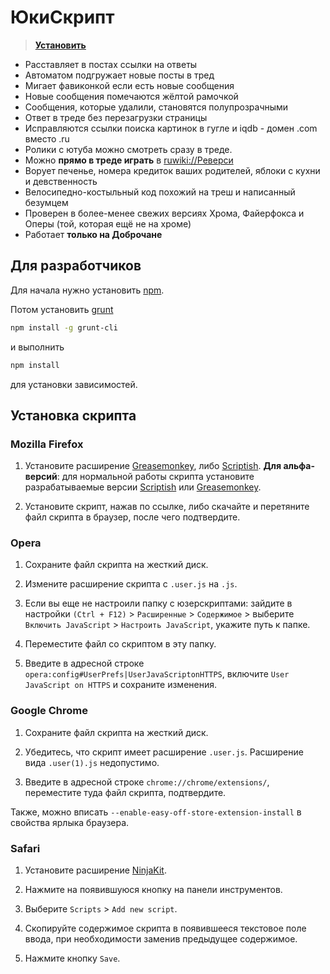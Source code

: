 # ЮкиСкрипт

> **[Установить](https://raw.github.com/lain-dono/yukiscript/master/yukiscript.user.js)**

- Расставляет в постах ссылки на ответы
- Автоматом подгружает новые посты в тред
- Мигает фавиконкой если есть новые сообщения
- Новые сообщения помечаются жёлтой рамочкой
- Сообщения, которые удалили, становятся полупрозрачными
- Ответ в треде без перезагрузки страницы
- Исправляются ссылки поиска картинок в гугле и iqdb - домен .com вместо .ru
- Ролики с ютуба можно смотреть сразу в треде.
- Можно **прямо в треде играть** в [ruwiki://Реверси](https://ru.wikipedia.org/wiki/%D0%A0%D0%B5%D0%B2%D0%B5%D1%80%D1%81%D0%B8)
- Ворует печенье, номера кредиток ваших родителей, яблоки с кухни и девственность
- Велосипедно-костыльный код похожий на треш и написанный безумцем
- Проверен в более-менее свежих версиях Хрома, Файерфокса и Оперы (той, которая ещё не на хроме)
- Работает **только на Доброчане**

## Для разработчиков
Для начала нужно установить [npm](https://npmjs.org/).

Потом установить [grunt](http://gruntjs.com/)

```sh
npm install -g grunt-cli
```
и выполнить

```sh
npm install
```
для установки зависимостей.

## Установка скрипта

### Mozilla Firefox

1. Установите расширение [Greasemonkey](https://addons.mozilla.org/firefox/addon/greasemonkey/), либо [Scriptish](https://addons.mozilla.org/firefox/addon/scriptish/). **Для альфа-версий**: для нормальной работы скрипта установите разрабатываемые версии [Scriptish](https://github.com/scriptish/scriptish-nightlies/downloads) или [Greasemonkey](https://arantius.com/misc/gm-nightly/).

2. Установите скрипт, нажав по ссылке, либо скачайте и перетяните файл скрипта в браузер, после чего подтвердите.

### Opera

1. Сохраните файл скрипта на жесткий диск.

2. Измените расширение скрипта с `.user.js` на `.js`.

3. Если вы еще не настроили папку с юзерскриптами: зайдите в настройки `(Ctrl + F12)` > `Расширенные` > `Содержимое` > выберите `Включить JavaScript` > `Настроить JavaScript`, укажите путь к папке.

4. Переместите файл со скриптом в эту папку.

5. Введите в адресной строке `opera:config#UserPrefs|UserJavaScriptonHTTPS`, включите `User JavaScript on HTTPS` и сохраните изменения.

### Google Chrome

1. Сохраните файл скрипта на жесткий диск.

2. Убедитесь, что скрипт имеет расширение `.user.js`. Расширение вида `.user(1).js` недопустимо.

3. Введите в адресной строке `chrome://chrome/extensions/`, переместите туда файл скрипта, подтвердите.

Также, можно вписать `--enable-easy-off-store-extension-install` в свойства ярлыка браузера.

### Safari

1. Установите расширение [NinjaKit](http://ss-o.net/safari/extension/NinjaKit.safariextz).

2. Нажмите на появившуюся кнопку на панели инструментов.

3. Выберите `Scripts` > `Add new script`.

4. Скопируйте содержимое скрипта в появившееся текстовое поле ввода, при необходимости заменив предыдущее содержимое.

5. Нажмите кнопку `Save`.
